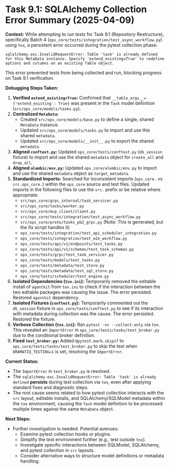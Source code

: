 # Task 9.1: SQLAlchemy Collection Error Summary (2025-04-09)

**Context:** While attempting to run tests for Task 9.1 (Repository Restructure), specifically Batch 4 (`ops_core/tests/integration/test_async_workflow.py`) using `tox`, a persistent error occurred during the pytest collection phase:

```
sqlalchemy.exc.InvalidRequestError: Table 'task' is already defined for this MetaData instance. Specify 'extend_existing=True' to redefine options and columns on an existing Table object.
```

This error prevented tests from being collected and run, blocking progress on Task 9.1 verification.

**Debugging Steps Taken:**

1.  **Verified `extend_existing=True`:** Confirmed that `__table_args__={'extend_existing': True}` was present in the `Task` model definition (`src/ops_core/models/tasks.py`).
2.  **Centralized `MetaData`:**
    *   Created `src/ops_core/models/base.py` to define a single, shared `MetaData` instance.
    *   Updated `src/ops_core/models/tasks.py` to import and use this shared `metadata`.
    *   Updated `src/ops_core/models/__init__.py` to export the shared `metadata`.
3.  **Aligned `conftest.py`:** Updated `ops_core/tests/conftest.py` (`db_session` fixture) to import and use the shared `metadata` object for `create_all` and `drop_all`.
4.  **Aligned `alembic/env.py`:** Updated `ops_core/alembic/env.py` to import and use the shared `metadata` object as `target_metadata`.
5.  **Standardized Imports:** Searched for inconsistent imports (`ops_core.` vs `src.ops_core.`) within the `ops_core` source and test files. Updated imports in the following files to use the `src.` prefix or be relative where appropriate:
    *   `src/ops_core/grpc_internal/task_servicer.py`
    *   `src/ops_core/tasks/worker.py`
    *   `src/ops_core/mcp_client/client.py`
    *   `src/ops_core/tests/integration/test_async_workflow.py`
    *   `src/ops_core/proto/tasks_pb2_grpc.py` (Note: This is generated, but the fix script handles it)
    *   `ops_core/tests/integration/test_api_scheduler_integration.py`
    *   `ops_core/tests/integration/test_e2e_workflow.py`
    *   `ops_core/tests/api/v1/endpoints/test_tasks.py`
    *   `ops_core/tests/api/v1/schemas/test_task_schemas.py`
    *   `ops_core/tests/grpc/test_task_servicer.py`
    *   `ops_core/tests/models/test_tasks.py`
    *   `ops_core/tests/metadata/test_store.py`
    *   `ops_core/tests/metadata/test_sql_store.py`
    *   `ops_core/tests/scheduler/test_engine.py`
6.  **Isolated Dependencies (`tox.ini`):** Temporarily removed the editable install of `agentkit` from `tox.ini` to check if the interaction between the two editable packages was causing the issue. The error persisted. Restored `agentkit` dependency.
7.  **Isolated Fixtures (`conftest.py`):** Temporarily commented out the `db_session` fixture in `ops_core/tests/conftest.py` to see if its interaction with metadata during collection was the cause. The error persisted. Restored the fixture.
8.  **Verbose Collection (`tox.ini`):** Ran `pytest -vv --collect-only` via `tox`. This revealed an `ImportError` in `ops_core/tests/tasks/test_broker.py` due to the conditional broker definition.
9.  **Fixed `test_broker.py`:** Added `@pytest.mark.skipif` to `ops_core/tests/tasks/test_broker.py` to skip the test when `DRAMATIQ_TESTING=1` is set, resolving the `ImportError`.

**Current Status:**
- The `ImportError` in `test_broker.py` is resolved.
- The `sqlalchemy.exc.InvalidRequestError: Table 'task' is already defined` **persists** during test collection via `tox`, even after applying standard fixes and diagnostic steps.
- The root cause seems related to how pytest collection interacts with the `src` layout, editable installs, and SQLAlchemy/SQLModel metadata within the `tox` environment, causing the `Task` model definition to be processed multiple times against the same `MetaData` object.

**Next Steps:**
- Further investigation is needed. Potential avenues:
    - Examine pytest collection hooks or plugins.
    - Simplify the test environment further (e.g., test outside `tox`).
    - Investigate specific interactions between SQLModel, SQLAlchemy, and pytest collection in `src` layouts.
    - Consider alternative ways to structure model definitions or metadata handling.
